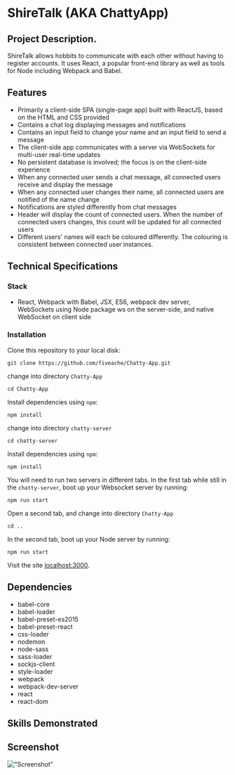 # ShireTalk (AKA ChattyApp)

## Project Description.

 ShireTalk allows hobbits to communicate with each other without having to register accounts. It uses React, a popular front-end library as well as tools for Node including Webpack and Babel.

## Features
* Primarily a client-side SPA (single-page app) built with ReactJS, based on the HTML and CSS provided
* Contains a chat log displaying messages and notifications
* Contains an input field to change your name and an input field to send a message
* The client-side app communicates with a server via WebSockets for multi-user real-time updates
* No persistent database is involved; the focus is on the client-side experience
* When any connected user sends a chat message, all connected users receive and display the message
* When any connected user changes their name, all connected users are notified of the name change
* Notifications are styled differently from chat messages
* Header will display the count of connected users. When the number of connected users changes, this count will be updated for all connected users
* Different users' names will each be coloured differently. The colouring is consistent between connected user instances.

## Technical Specifications
### Stack
* React, Webpack with Babel, JSX, ES6, webpack dev server, WebSockets using Node package ws on the server-side, and native WebSocket on client side

### Installation
Clone this repository to your local disk:
```
git clone https://github.com/fiveache/Chatty-App.git
```
change into directory `Chatty-App`
```
cd Chatty-App
```
Install dependencies using `npm`:
```
npm install
```
change into directory `chatty-server`
```
cd chatty-server
```
Install dependencies using `npm`:
```
npm install
```
You will need to run two servers in different tabs. In the first tab while still in the `chatty-server`, boot up your Websocket server by running:
```
npm run start
```
Open a second tab, and change into directory `Chatty-App`
```
cd ..
```
In the second tab, boot up your Node server by running:
```
npm run start
```

Visit the site [localhost:3000](localhost:3000).

## Dependencies
* babel-core
* babel-loader
* babel-preset-es2015
* babel-preset-react
* css-loader
* nodemon
* node-sass
* sass-loader
* sockjs-client
* style-loader
* webpack
* webpack-dev-server
* react
* react-dom

## Skills Demonstrated


## Screenshot
!["Screenshot"](https://github.com/fiveache/Chatty-App/blob/master/docs/screenshot.png?raw=true)
